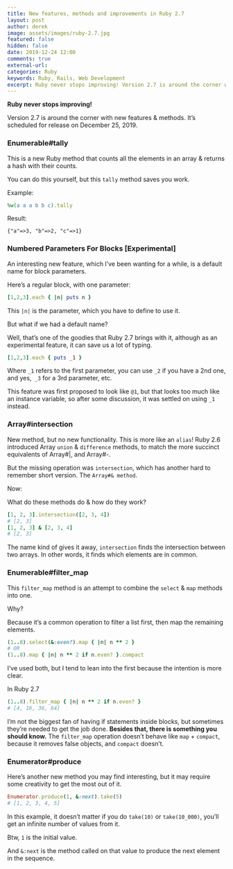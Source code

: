 ```yaml
---
title: New features, methods and improvements in Ruby 2.7
layout: post
author: derek
image: assets/images/ruby-2.7.jpg
featured: false
hidden: false
date: 2019-12-24 12:00
comments: true
external-url:
categories: Ruby
keywords: Ruby, Rails, Web Development
excerpt: Ruby never stops improving! Version 2.7 is around the corner with new features & methods. It’s scheduled for release on December 25, 2019.
---
```

**Ruby never stops improving!**

Version 2.7 is around the corner with new features & methods. It’s scheduled for release on December 25, 2019.

### Enumerable#tally

This is a new Ruby method that counts all the elements in an array & returns a hash with their counts.

You can do this yourself, but this `tally` method saves you work.

Example:

```ruby
%w(a a a b b c).tally
```

Result:

```
{"a"=>3, "b"=>2, "c"=>1}
```

### Numbered Parameters For Blocks [Experimental]

An interesting new feature, which I’ve been wanting for a while, is a default name for block parameters.

Here’s a regular block, with one parameter:

```ruby
[1,2,3].each { |n| puts n }
```

This `|n|` is the parameter, which you have to define to use it.

But what if we had a default name?

Well, that’s one of the goodies that Ruby 2.7 brings with it, although as an experimental feature, it can save us a lot of typing.

```ruby
[1,2,3].each { puts _1 }
```

Where `_1` refers to the first parameter, you can use `_2` if you have a 2nd one, and yes,` _3` for a 3rd parameter, etc.

This feature was first proposed to look like `@1`, but that looks too much like an instance variable, so after some discussion, it was settled on using `_1` instead.

### Array#intersection

New method, but no new functionality. This is more like an `alias`!
Ruby 2.6 introduced Array `union` & `difference` methods, to match the more succinct equivalents of Array#|, and Array#-.

But the missing operation was `intersection`, which has another hard to remember short version.
The `Array#& method`.

Now:

What do these methods do & how do they work?

```ruby
[1, 2, 3].intersection([2, 3, 4])
# [2, 3]
[1, 2, 3] & [2, 3, 4]
# [2, 3]
```

The name kind of gives it away, `intersection` finds the intersection between two arrays. In other words, it finds which elements are in common.

### Enumerable#filter_map

This `filter_map` method is an attempt to combine the `select` & `map` methods into one.

Why?

Because it’s a common operation to filter a list first, then map the remaining elements.

```ruby
(1..8).select(&:even?).map { |n| n ** 2 }
# OR
(1..8).map { |n| n ** 2 if n.even? }.compact
```

I’ve used both, but I tend to lean into the first because the intention is more clear.

In Ruby 2.7

```ruby
(1..8).filter_map { |n| n ** 2 if n.even? }
# [4, 16, 36, 64]
```
I’m not the biggest fan of having if statements inside blocks, but sometimes they’re needed to get the job done.
**Besides that, there is something you should know.**
The `filter_map` operation doesn’t behave like `map` + `compact`, because it removes false objects, and `compact` doesn’t.

### Enumerator#produce

Here’s another new method you may find interesting, but it may require some creativity to get the most out of it.

```ruby
Enumerator.produce(1, &:next).take(5)
# [1, 2, 3, 4, 5]
```

In this example, it doesn’t matter if you do `take(10)` or `take(10_000)`, you’ll get an infinite number of values from it.

Btw, `1` is the initial value.

And `&:next` is the method called on that value to produce the next element in the sequence.
